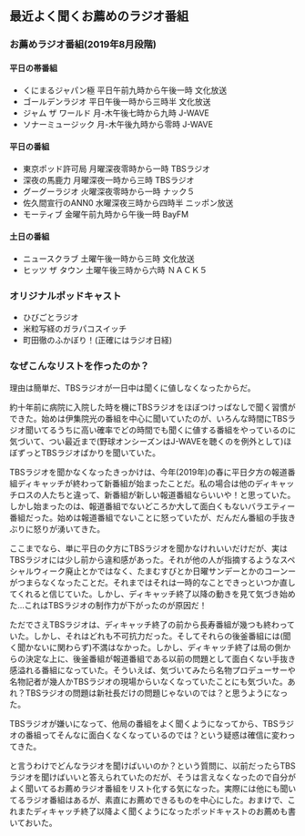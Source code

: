 ## 最近よく聞くお薦めのラジオ番組
### お薦めラジオ番組(2019年8月段階)
#### 平日の帯番組
* くにまるジャパン極 平日午前九時から午後一時 文化放送
* ゴールデンラジオ 平日午後一時から三時半 文化放送
* ジャム ザ ワールド 月-木午後七時から九時 J-WAVE
* ソナーミュージック 月-木午後九時から零時 J-WAVE
#### 平日の番組
* 東京ポッド許可局 月曜深夜零時から一時 TBSラジオ
* 深夜の馬鹿力 月曜深夜一時から三時 TBSラジオ
* グーグーラジオ 火曜深夜零時から一時 ナック５
* 佐久間宣行のANN0 水曜深夜三時から四時半 ニッポン放送
* モーティブ 金曜午前九時から午後一時 BayFM
#### 土日の番組
* ニュースクラブ 土曜午後一時から三時 文化放送
* ヒッツ ザ タウン 土曜午後三時から六時 ＮＡＣＫ５
### オリジナルポッドキャスト
* ひびごとラジオ
* 米粒写経のガラパコスイッチ
* 町田徹のふかぼり！(正確にはラジオ日経)
### なぜこんなリストを作ったのか？
理由は簡単だ、TBSラジオが一日中は聞くに値しなくなったからだ。

約十年前に病院に入院した時を機にTBSラジオをほぼつけっぱなしで聞く習慣ができた。始めは伊集院光の番組を中心に聞いていたのが、いろんな時間にTBSラジオ聞いてるうちに高い確率でどの時間でも聞くに値する番組をやっているのに気づいて、つい最近まで(野球オンシーズンはJ-WAVEを聴くのを例外として)ほぼずっとTBSラジオばかりを聞いていた。

TBSラジオを聞かなくなったきっかけは、今年(2019年)の春に平日夕方の報道番組ディキャッチが終わって新番組が始まったことだ。私の場合は他のディキャッチロスの人たちと違って、新番組が新しい報道番組ならいいや！と思っていた。しかし始まったのは、報道番組でないどころか大して面白くもないバラエティー番組だった。始めは報道番組でないことに怒っていたが、だんだん番組の手抜きぶりに怒りが湧いてきた。

ここまでなら、単に平日の夕方にTBSラジオを聞かなけれいいだけだが、実はTBSラジオには少し前から違和感があった。それが他の人が指摘するようなスペシャルウィーク廃止とかではなく、たまむすびとか日曜サンデーとかのコーンーがつまらなくなったことだ。それまではそれは一時的なことできっといつか直してくれると信じていた。しかし、ディキャッチ終了以降の動きを見て気づき始めた…これはTBSラジオの制作力が下がったのが原因だ！

ただでさえTBSラジオは、ディキャッチ終了の前から長寿番組が幾つも終わっていた。しかし、それはどれも不可抗力だった。そしてそれらの後釜番組には(聞く聞かないに関わらず)不満はなかった。しかし、ディキャッチ終了は局の側からの決定な上に、後釜番組が報道番組である以前の問題として面白くない手抜き感溢れる番組になっていた。そういえば、気づいてみたら名物プロデューサーや名物記者が幾人かTBSラジオの現場からいなくなっていたことにも気づいた。あれ？TBSラジオの問題は新社長だけの問題じゃないのでは？と思うようになった。

TBSラジオが嫌いになって、他局の番組をよく聞くようになってから、TBSラジオの番組ってそんなに面白くなくなっているのでは？という疑惑は確信に変わってきた。

と言うわけでどんなラジオを聞けばいいのか？という質問に、以前だったらTBSラジオを聞けばいいと答えられていたのだが、そうは言えなくなったので自分がよく聞いてるお薦めラジオ番組をリスト化する気になった。実際には他にも聞いてるラジオ番組はあるが、素直にお薦めできるものを中心にした。おまけで、これまたディキャッチ終了以降よく聞くようになったポッドキャストのお薦めも書いておいた。
